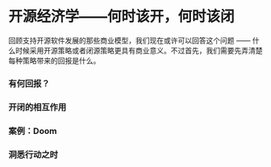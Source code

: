 开源经济学——何时该开，何时该闭
===========================

回顾支持开源软件发展的那些商业模型，我们现在或许可以回答这个问题 —— 什么时候采用开源策略或者闭源策略更具有商业意义。不过首先，我们需要先弄清楚每种策略带来的回报是什么。

### 有何回报？



### 开闭的相互作用



### 案例：Doom



### 洞悉行动之时


